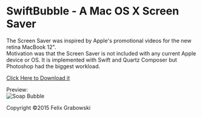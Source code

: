 # SwiftBubble - A Mac OS X Screen Saver

The Screen Saver was inspired by Apple's promotional videos for the new retina MacBook 12".  
Motivation was that the Screen Saver is not included with any current Apple device or OS.
It is implemented with Swift and Quartz Composer but Photoshop had the biggest workload.  


[ Click Here to Download it ](https://github.com/nemesit/SwiftBubble/releases/download/1.2/SwiftBubble.zip)

Preview:  
![Soap Bubble](preview.png)

Copyright ©2015 Felix Grabowski  






